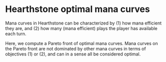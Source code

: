 # Hearthstone optimal mana curves

Mana curves in Hearthstone can be characterized by (1) how mana efficient they are, and (2) how many (mana efficient) plays the player has available each turn.

Here, we compute a Pareto front of optimal mana curves. Mana curves on the Pareto front are not dominated by other mana curves in terms of objectives (1) or (2), and can in a sense all be considered optimal.